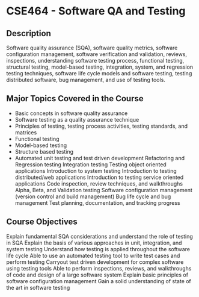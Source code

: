 # CSE464 - Software QA and Testing

## Description 
Software quality assurance (SQA), software quality metrics, software configuration management, software verification and validation, reviews, inspections, understanding software testing process, functional testing, structural testing, model-based testing, integration, system, and regression testing techniques, software life cycle models and software testing, testing distributed software, bug management, and use of testing tools.

## Major Topics Covered in the Course
- Basic concepts in software quality assurance
- Software  testing as a quality assurance technique
- Principles of testing, testing process activities, testing standards, and matrices
- Functional testing
- Model-based testing
- Structure based testing
- Automated unit testing and test driven development
Refactoring and Regression testing
Integration testing
Testing object oriented applications
Introduction to system testing
Introduction to testing distributed/web applications
Introduction to testing service oriented applications
Code inspection, review techniques, and walkthroughs
Alpha, Beta, and Validation testing
Software configuration management (version control and build management)
Bug life cycle and bug management
Test planning, documentation, and tracking progress

## Course Objectives
Explain fundamental SQA considerations and understand the role of testing in SQA
Explain the basis of various approaches in unit, integration, and system testing
Understand how testing is applied throughout the software life cycle
Able to use an automated testing tool to write test cases and perform testing
Carryout test driven development for complex software using testing tools
Able to perform inspections, reviews, and walkthroughs of code and design of a large software system
Explain basic principles of software configuration management
Gain a solid understanding of state of the art in software testing
